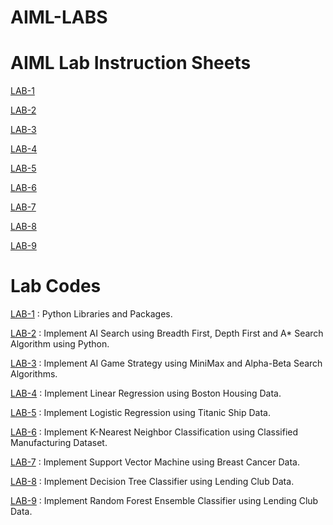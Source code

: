 # AIML-LABS
# AIML Lab Instruction Sheets
[LAB-1](https://github.com/TejavathChakridhar/AIML-LABS/blob/main/AIML_A1.pdf)

[LAB-2](https://github.com/TejavathChakridhar/AIML-LABS/blob/main/AIML_A2.pdf)

[LAB-3](https://github.com/TejavathChakridhar/AIML-LABS/blob/main/AIML_A3.pdf)

[LAB-4](https://github.com/TejavathChakridhar/AIML-LABS/blob/main/AIML_A4.pdf)

[LAB-5](https://github.com/TejavathChakridhar/AIML-LABS/blob/main/AIML_A5.pdf)

[LAB-6](https://github.com/TejavathChakridhar/AIML-LABS/blob/main/AIML_A6.pdf)

[LAB-7](https://github.com/TejavathChakridhar/AIML-LABS/blob/main/AIML_A7.pdf)

[LAB-8](https://github.com/TejavathChakridhar/AIML-LABS/blob/main/AIML_A8.pdf)

[LAB-9](https://github.com/TejavathChakridhar/AIML-LABS/blob/main/AIML_A9.pdf)

# Lab Codes
[LAB-1](https://github.com/TejavathChakridhar/AIML-LABS/blob/main/LAB01.ipynb) : Python Libraries and Packages.

[LAB-2](https://github.com/TejavathChakridhar/AIML-LABS/blob/main/LAB02.ipynb) : Implement AI Search using Breadth First, Depth First and A* Search Algorithm using Python.

[LAB-3](https://github.com/TejavathChakridhar/AIML-LABS/blob/main/Lab03.ipynb) : Implement AI Game Strategy using MiniMax and Alpha-Beta Search Algorithms.

[LAB-4](https://github.com/TejavathChakridhar/AIML-LABS/blob/main/Lab04.ipynb) : Implement Linear Regression using Boston Housing Data.

[LAB-5](https://github.com/TejavathChakridhar/AIML-LABS/blob/main/Lab05.ipynb) :  Implement Logistic Regression using Titanic Ship Data.

[LAB-6](https://github.com/TejavathChakridhar/AIML-LABS/blob/main/LAB06.ipynb) : Implement K-Nearest Neighbor Classification using Classified Manufacturing Dataset.

[LAB-7](https://github.com/TejavathChakridhar/AIML-LABS/blob/main/Lab_07.ipynb) : Implement Support Vector Machine using Breast Cancer Data.

[LAB-8](https://github.com/TejavathChakridhar/AIML-LABS/blob/main/Lab_08.ipynb) : Implement Decision Tree Classifier using Lending Club Data.

[LAB-9](https://github.com/TejavathChakridhar/AIML-LABS/blob/main/LAB09.ipynb) : Implement Random Forest Ensemble Classifier using Lending Club Data.

